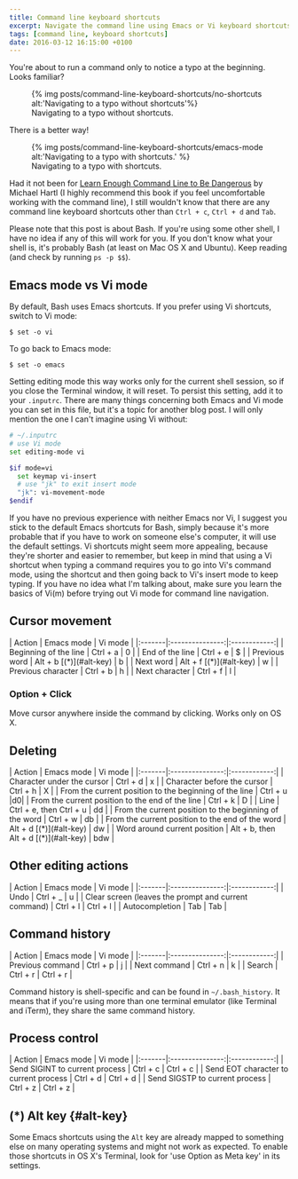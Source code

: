 ```yaml
---
title: Command line keyboard shortcuts
excerpt: Navigate the command line using Emacs or Vi keyboard shortcuts.
tags: [command line, keyboard shortcuts]
date: 2016-03-12 16:15:00 +0100
---
```

You're about to run a command only to notice a typo at the beginning. Looks familiar?

<figure>
{% img posts/command-line-keyboard-shortcuts/no-shortcuts alt:'Navigating to a typo without shortcuts'%}
<figcaption>Navigating to a typo without shortcuts.</figcaption>
</figure>

There is a better way!

<figure>
{% img posts/command-line-keyboard-shortcuts/emacs-mode alt:'Navigating to a typo with shortcuts.' %}
<figcaption>Navigating to a typo with shortcuts.</figcaption>
</figure>

Had it not been for [Learn Enough Command Line to Be Dangerous](https://www.learnenough.com/command-line-tutorial) by Michael Hartl (I&nbsp;highly recommend this book if you feel uncomfortable working with the command line), I&nbsp;still wouldn't know that there are any command line keyboard shortcuts other than `Ctrl + c`, `Ctrl + d` and `Tab`.

Please note that this post is about Bash. If you're using some other shell, I have no idea if any of this will work for you. If you don't know what your shell is, it's probably Bash (at least on Mac OS X and Ubuntu). Keep reading (and check by running `ps -p $$`).

## Emacs mode vs Vi mode

By default, Bash uses Emacs shortcuts. If you prefer using Vi shortcuts, switch to Vi mode:

```
$ set -o vi
```

To go back to Emacs mode:

```
$ set -o emacs
```

Setting editing mode this way works only for the current shell session, so if you close the Terminal window, it will reset. To persist this setting, add it to your `.inputrc`. There are many things concerning both Emacs and Vi mode you can set in this file, but it's a topic for another blog post. I will only mention the one I&nbsp;can't imagine using Vi without:

```bash
# ~/.inputrc
# use Vi mode
set editing-mode vi

$if mode=vi
  set keymap vi-insert
  # use "jk" to exit insert mode
  "jk": vi-movement-mode 
$endif
```

If you have no previous experience with neither Emacs nor Vi, I suggest you stick to the default Emacs shortcuts for Bash, simply because it's more probable that if you have to work on someone else's computer, it will use the default settings. Vi shortcuts might seem more appealing, because they're shorter and easier to remember, but keep in mind that using a Vi shortcut when typing a command requires you to go into Vi's command mode, using the shortcut and then going back to Vi's insert mode to keep typing. If you have no idea what I'm talking about, make sure you learn the basics of Vi(m) before trying out Vi mode for command line navigation.

## Cursor movement

<div class='table-wrapper' markdown="block">
| Action | Emacs&nbsp;mode | Vi&nbsp;mode |
|:-------|:---------------:|:------------:|
| Beginning of the line | Ctrl&nbsp;+&nbsp;a | 0 |
| End of the line | Ctrl&nbsp;+&nbsp;e | $ |
| Previous word | Alt&nbsp;+&nbsp;b&nbsp;[(*)](#alt-key)  | b |
| Next word | Alt&nbsp;+&nbsp;f&nbsp;[(*)](#alt-key) | w |
| Previous character | Ctrl&nbsp;+&nbsp;b | h |
| Next character | Ctrl&nbsp;+&nbsp;f | l |

</div>

### Option&nbsp;+&nbsp;Click

Move cursor anywhere inside the command by clicking. Works only on OS X.

## Deleting

<div class='table-wrapper' markdown="block">
| Action | Emacs&nbsp;mode | Vi&nbsp;mode |
|:-------|:---------------:|:------------:|
| Character under the cursor | Ctrl&nbsp;+&nbsp;d | x |
| Character before the cursor | Ctrl&nbsp;+&nbsp;h | X |
| From the current position to the beginning of the line | Ctrl&nbsp;+&nbsp;u |d0|
| From the current position to the end of the line | Ctrl&nbsp;+&nbsp;k | D |
| Line | Ctrl&nbsp;+&nbsp;e, then Ctrl&nbsp;+&nbsp;u | dd |
| From the current position to the beginning of the word | Ctrl&nbsp;+&nbsp;w | db |
| From the current position to the end of the word | Alt&nbsp;+&nbsp;d&nbsp;[(*)](#alt-key) | dw |
| Word around current position | Alt&nbsp;+&nbsp;b, then Alt&nbsp;+&nbsp;d&nbsp;[(*)](#alt-key) | bdw |

</div>

## Other editing actions

<div class='table-wrapper' markdown="block">
| Action | Emacs&nbsp;mode | Vi&nbsp;mode |
|:-------|:---------------:|:------------:|
| Undo | Ctrl&nbsp;+&nbsp;_ | u |
| Clear screen (leaves the prompt and current command) | Ctrl&nbsp;+&nbsp;l | Ctrl&nbsp;+&nbsp;l |
| Autocompletion | Tab | Tab |

</div>

## Command history

<div class='table-wrapper' markdown="block">
| Action | Emacs&nbsp;mode | Vi&nbsp;mode |
|:-------|:---------------:|:------------:|
| Previous command | Ctrl&nbsp;+&nbsp;p | j |
| Next command | Ctrl&nbsp;+&nbsp;n | k |
| Search | Ctrl&nbsp;+&nbsp;r | Ctrl&nbsp;+&nbsp;r |

</div>

Command history is shell-specific and can be found in `~/.bash_history`. It means that if you're using more than one terminal emulator (like Terminal and iTerm), they share the same command history.

## Process control

<div class='table-wrapper' markdown="block">
| Action | Emacs&nbsp;mode | Vi&nbsp;mode |
|:-------|:---------------:|:------------:|
| Send SIGINT to current process | Ctrl&nbsp;+&nbsp;c | Ctrl&nbsp;+&nbsp;c |
| Send EOT character to current process | Ctrl&nbsp;+&nbsp;d | Ctrl&nbsp;+&nbsp;d |
| Send SIGSTP to current process | Ctrl&nbsp;+&nbsp;z | Ctrl&nbsp;+&nbsp;z |

</div>

## (*) Alt key {#alt-key}

Some Emacs shortcuts using the `Alt` key are already mapped to something else on many operating systems and might not work as expected. To enable those shortcuts in OS X's Terminal, look for 'use Option as Meta key' in its settings.
